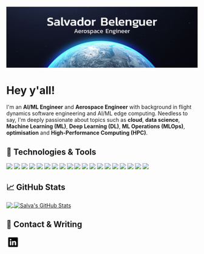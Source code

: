 <!-- INTRO -->
![Header][header]

# Hey y'all!

I'm an **AI/ML Engineer** and **Aerospace Engineer** with background in flight dynamics software engineering and AI/ML edge computing. Needless to say, I'm deeply passionate about topics such as **cloud**, **data science**, **Machine Learning (ML)**, **Deep Learning (DL)**, **ML Operations (MLOps)**, **optimisation** and **High-Performance Computing (HPC)**.
<!-- /INTRO -->


<!-- TECH -->
## 🔧 Technologies & Tools
![][linux-shield]
![][windows-shield]
![][vs-code-shield]
![][pycharm-shield]
![][spyder-shield]
![][jupyter-shield]
![][python-shield]
![][ccpp-shield]
![][matlab-shield]
![][fortran-shield]
![][make-shield]
![][bash-shield]
![][tensorflow-shield]
![][keras-shield]
![][pytorch-shield]
![][scikitlearn-shield]
![][postgresql-shield]
![][mysql-shield]
![][opencv-shield]
<!-- /TECH -->


<!-- STATS -->
## &#x1f4c8; GitHub Stats

<a href="https://github.com/salvaba94/salvaba94">
  <img align="center" src="https://github-readme-stats.vercel.app/api/top-langs/?username=salvaba94&hide=java,html,tex&title_color=ffffff&text_color=c9cacc&icon_color=2bbc8a&bg_color=1d1f21&langs_count=3" height="170" />
</a>
<a href="https://github.com/salvaba94/salvaba94">
  <img align="center" src="https://github-readme-stats.vercel.app/api?username=salvaba94&show_icons=true&line_height=27&count_private=true&title_color=ffffff&text_color=c9cacc&icon_color=0e76a8&bg_color=1d1f21" alt="Salva's GitHub Stats" height="170" />
</a>
<!-- /STATS -->



<!-- CONTACT -->
## 📕 Contact & Writing

<p>
<a href="https://www.linkedin.com/in/salbeal/">
  <img align="left" alt="Salva's LinkdeIn" src="https://raw.githubusercontent.com/salvaba94/salvaba94/main/linkedin_icon.png" width="35" />
</a>
</p>
<!-- /CONTACT -->


<!-- LINKS -->
[header]: https://raw.githubusercontent.com/salvaba94/salvaba94/main/readme_header.jpeg
[linux-shield]: https://img.shields.io/badge/OS-Linux-informational?style=plastic&logo=linux&logoColor=white&color=0e76a8
[windows-shield]: https://img.shields.io/badge/OS-Windows-informational?style=plastic&logo=windows&logoColor=white&color=0e76a8
[vs-code-shield]: https://img.shields.io/badge/Editor-VS_Code-informational?style=plastic&logo=visualstudiocode&logoColor=white&color=0e76a8
[pycharm-shield]: https://img.shields.io/badge/Editor-PyCharm-informational?style=plastic&logo=pycharm&logoColor=white&color=0e76a8
[spyder-shield]: https://img.shields.io/badge/Editor-Spyder-informational?style=plastic&logo=spyderide&logoColor=white&color=0e76a8
[jupyter-shield]: https://img.shields.io/badge/Editor-Jupyter-informational?style=plastic&logo=jupyter&logoColor=white&color=0e76a8
[python-shield]: https://img.shields.io/badge/Code-Python-informational?style=plastic&logo=python&logoColor=white&color=0e76a8
[ccpp-shield]: https://img.shields.io/badge/Code-C/C++-informational?style=plastic&logo=c%2B%2B&logoColor=white&color=0e76a8
[matlab-shield]: https://img.shields.io/badge/Code-Matlab-informational?style=plastic&logo=monster&logoColor=white&color=0e76a8
[fortran-shield]: https://img.shields.io/badge/Code-Fortran-informational?style=plastic&logo=fortran&logoColor=white&color=0e76a8
[make-shield]: https://img.shields.io/badge/Code-Make-informational?style=plastic&logo=cmake&logoColor=white&color=0e76a8
[bash-shield]: https://img.shields.io/badge/Shell-Bash-informational?style=plastic&logo=gnu-bash&logoColor=white&color=0e76a8
[tensorflow-shield]: https://img.shields.io/badge/Tools-TensorFlow-informational?style=plastic&logo=tensorflow&logoColor=white&color=0e76a8
[keras-shield]: https://img.shields.io/badge/Tools-Keras-informational?style=plastic&logo=keras&logoColor=white&color=0e76a8
[pytorch-shield]: https://img.shields.io/badge/Tools-PyTorch-informational?style=plastic&logo=pytorch&logoColor=white&color=0e76a8
[scikitlearn-shield]: https://img.shields.io/badge/Tools-ScikitLearn-informational?style=plastic&logo=scikitlearn&logoColor=white&color=0e76a8
[postgresql-shield]: https://img.shields.io/badge/Tools-PostgreSQL-informational?style=plastic&logo=postgresql&logoColor=white&color=0e76a8
[mysql-shield]: https://img.shields.io/badge/Tools-MySQL-informational?style=plastic&logo=mysql&logoColor=white&color=0e76a8
[opencv-shield]: https://img.shields.io/badge/Tools-OpenCV-informational?style=plastic&logo=opencv&logoColor=white&color=0e76a8

